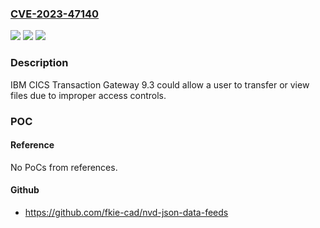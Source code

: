 ### [CVE-2023-47140](https://cve.mitre.org/cgi-bin/cvename.cgi?name=CVE-2023-47140)
![](https://img.shields.io/static/v1?label=Product&message=CICS%20Transaction%20Gateway%20Containers&color=blue)
![](https://img.shields.io/static/v1?label=Version&message=%3D%209.3%20&color=brighgreen)
![](https://img.shields.io/static/v1?label=Vulnerability&message=CWE-266%20Incorrect%20Privilege%20Assignment&color=brighgreen)

### Description

IBM CICS Transaction Gateway 9.3 could allow a user to transfer or view files due to improper access controls.

### POC

#### Reference
No PoCs from references.

#### Github
- https://github.com/fkie-cad/nvd-json-data-feeds

